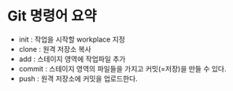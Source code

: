 # Git 명령어 요약

- init : 작업을 시작할 workplace 지정
- clone : 원격 저장소 복사
- add : 스테이지 영역에 작업파일 추가
- commit : 스테이지 영역의 파일들을 가지고 커밋(=저장)을 만들 수 있다.
- push : 원격 저장소에 커밋을 업로드한다.